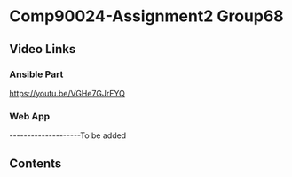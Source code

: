 # Comp90024-Assignment2  Group68


## Video Links
### Ansible Part
https://youtu.be/VGHe7GJrFYQ

### Web App 

--------------------To be added

## Contents


